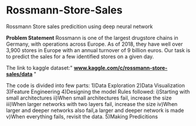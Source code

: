 # Rossmann-Store-Sales
Rossmann Store sales predicition using deep neural network

**Problem Statement**
Rossmann is one of the largest drugstore chains in Germany, with operations across Europe. As of 2018, they have well over 3,900 stores in Europe with an annual
turnover of 9 billion euros. Our task is to predict the sales for a few identified stores on a given day.

The link to kaggle dataset:" **www.kaggle.com/c/rossmann-store-sales/data** "

The code is divided into few parts:
1)Data Exploration
2)Data Visualization
3)Feature Engineering
4)Designing the model
    Rules followed:
    i)Starting with small architectures
    ii)When small architectures fail, increase the size 
    iii)When larger networks with two layers fail, increase the size
    iv)When larger and deeper networks also fail,a larger and deeper network is made
    v)When everything fails, revisit the data.
 5)Making Predicitions   
    

